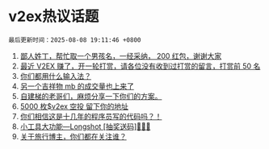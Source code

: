 # v2ex热议话题

`最后更新时间：2025-08-08 19:11:46 +0800`

1. [鄙人姓丁，帮忙取一个男孩名，一经采纳， 200 红包，谢谢大家](https://www.v2ex.com/t/1151005)
1. [最近 V2EX 赚了，开一轮打赏，请各位没有收到过打赏的留言，打赏前 50 名](https://www.v2ex.com/t/1150819)
1. [你们都用什么输入法？](https://www.v2ex.com/t/1150874)
1. [另一个吉祥物 mb 的成交量也上来了](https://www.v2ex.com/t/1151031)
1. [自建梯的老哥们，麻烦分享一下你们的方案。](https://www.v2ex.com/t/1150876)
1. [5000 枚$v2ex 空投 留下你的地址](https://www.v2ex.com/t/1151092)
1. [你们相信这是十几年的程序员写的代码吗？！](https://www.v2ex.com/t/1150932)
1. [小工具大功能—Longshot [抽奖送码]🎉🎉🎉](https://www.v2ex.com/t/1150879)
1. [关于旅行博主，你们都在关注谁？](https://www.v2ex.com/t/1150933)

